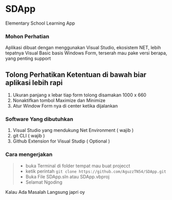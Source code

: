 # SDApp
Elementary School Learning App

### Mohon Perhatian
Aplikasi dibuat dengan menggunakan Visual Studio, ekosistem NET, lebih tepatnya Visual Basic basis Windows Form, terserah mau pake versi berapa, yang penting support

## Tolong Perhatikan Ketentuan di bawah biar aplikasi lebih rapi
1. Ukuran panjang x lebar tiap form tolong disamakan 1000 x 660
2. Nonaktifkan tombol Maximize dan Minimize
3. Atur Window Form nya di center ketika dijalankan

### Software Yang dibutuhkan
1. Visual Studio yang mendukung Net Environment ( wajib )
2. git CLI ( wajib )
3. Github Extension for Visual Studip ( Optional )

### Cara mengerjakan 
> - buka Terminal di folder tempat mau buat projecct
> - ketik perintah `git clone https://github.com/AguzzTN54/SDApp.git`
> - Buka File SDApp.sln atau SDApp.vbproj
> - Selamat Ngoding

Kalau Ada Masalah Langsung japri oy
